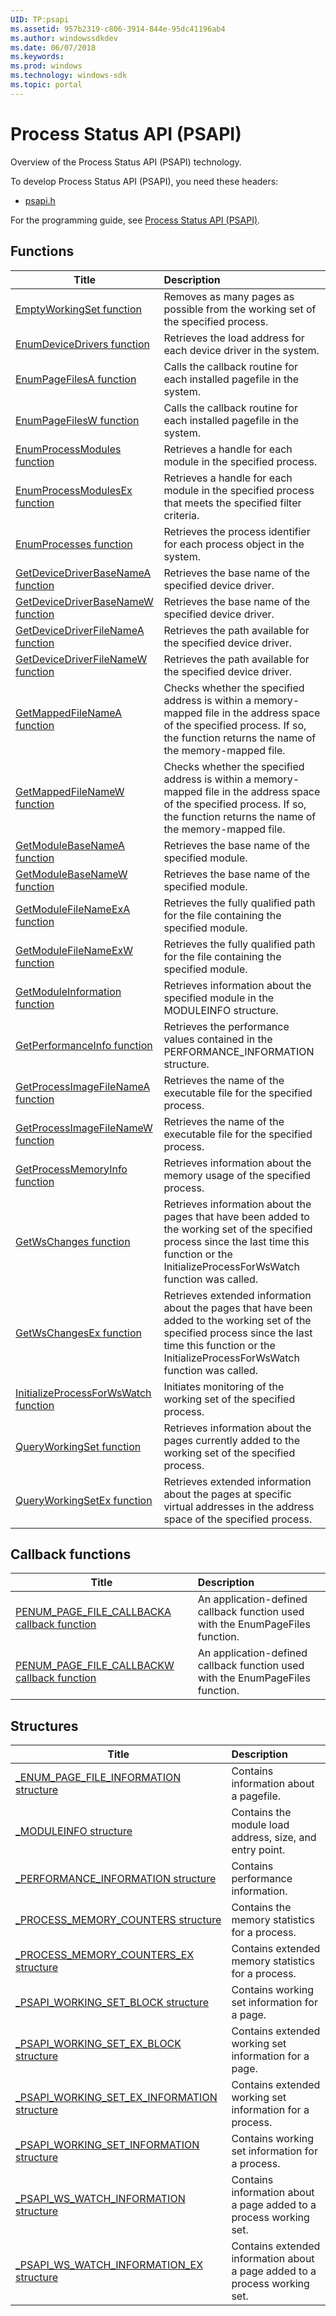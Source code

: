 ```yaml
---
UID: TP:psapi
ms.assetid: 957b2319-c806-3914-844e-95dc41196ab4
ms.author: windowssdkdev
ms.date: 06/07/2018
ms.keywords: 
ms.prod: windows
ms.technology: windows-sdk
ms.topic: portal
---
```


# Process Status API (PSAPI)



Overview of the Process Status API (PSAPI) technology.

To develop Process Status API (PSAPI), you need these headers:

 * [psapi.h](..\psapi\index.md)

For the programming guide, see [Process Status API (PSAPI)](/windows/desktop/psapi).

## Functions

| Title   | Description   |
| ---- |:---- |
| [EmptyWorkingSet function](..\psapi\nf-psapi-emptyworkingset.md) | Removes as many pages as possible from the working set of the specified process. |
| [EnumDeviceDrivers function](..\psapi\nf-psapi-enumdevicedrivers.md) | Retrieves the load address for each device driver in the system. |
| [EnumPageFilesA function](..\psapi\nf-psapi-enumpagefilesa.md) | Calls the callback routine for each installed pagefile in the system. |
| [EnumPageFilesW function](..\psapi\nf-psapi-enumpagefilesw.md) | Calls the callback routine for each installed pagefile in the system. |
| [EnumProcessModules function](..\psapi\nf-psapi-enumprocessmodules.md) | Retrieves a handle for each module in the specified process. |
| [EnumProcessModulesEx function](..\psapi\nf-psapi-enumprocessmodulesex.md) | Retrieves a handle for each module in the specified process that meets the specified filter criteria. |
| [EnumProcesses function](..\psapi\nf-psapi-enumprocesses.md) | Retrieves the process identifier for each process object in the system. |
| [GetDeviceDriverBaseNameA function](..\psapi\nf-psapi-getdevicedriverbasenamea.md) | Retrieves the base name of the specified device driver. |
| [GetDeviceDriverBaseNameW function](..\psapi\nf-psapi-getdevicedriverbasenamew.md) | Retrieves the base name of the specified device driver. |
| [GetDeviceDriverFileNameA function](..\psapi\nf-psapi-getdevicedriverfilenamea.md) | Retrieves the path available for the specified device driver. |
| [GetDeviceDriverFileNameW function](..\psapi\nf-psapi-getdevicedriverfilenamew.md) | Retrieves the path available for the specified device driver. |
| [GetMappedFileNameA function](..\psapi\nf-psapi-getmappedfilenamea.md) | Checks whether the specified address is within a memory-mapped file in the address space of the specified process. If so, the function returns the name of the memory-mapped file. |
| [GetMappedFileNameW function](..\psapi\nf-psapi-getmappedfilenamew.md) | Checks whether the specified address is within a memory-mapped file in the address space of the specified process. If so, the function returns the name of the memory-mapped file. |
| [GetModuleBaseNameA function](..\psapi\nf-psapi-getmodulebasenamea.md) | Retrieves the base name of the specified module. |
| [GetModuleBaseNameW function](..\psapi\nf-psapi-getmodulebasenamew.md) | Retrieves the base name of the specified module. |
| [GetModuleFileNameExA function](..\psapi\nf-psapi-getmodulefilenameexa.md) | Retrieves the fully qualified path for the file containing the specified module. |
| [GetModuleFileNameExW function](..\psapi\nf-psapi-getmodulefilenameexw.md) | Retrieves the fully qualified path for the file containing the specified module. |
| [GetModuleInformation function](..\psapi\nf-psapi-getmoduleinformation.md) | Retrieves information about the specified module in the MODULEINFO structure. |
| [GetPerformanceInfo function](..\psapi\nf-psapi-getperformanceinfo.md) | Retrieves the performance values contained in the PERFORMANCE_INFORMATION structure. |
| [GetProcessImageFileNameA function](..\psapi\nf-psapi-getprocessimagefilenamea.md) | Retrieves the name of the executable file for the specified process. |
| [GetProcessImageFileNameW function](..\psapi\nf-psapi-getprocessimagefilenamew.md) | Retrieves the name of the executable file for the specified process. |
| [GetProcessMemoryInfo function](..\psapi\nf-psapi-getprocessmemoryinfo.md) | Retrieves information about the memory usage of the specified process. |
| [GetWsChanges function](..\psapi\nf-psapi-getwschanges.md) | Retrieves information about the pages that have been added to the working set of the specified process since the last time this function or the InitializeProcessForWsWatch function was called. |
| [GetWsChangesEx function](..\psapi\nf-psapi-getwschangesex.md) | Retrieves extended information about the pages that have been added to the working set of the specified process since the last time this function or the InitializeProcessForWsWatch function was called. |
| [InitializeProcessForWsWatch function](..\psapi\nf-psapi-initializeprocessforwswatch.md) | Initiates monitoring of the working set of the specified process. |
| [QueryWorkingSet function](..\psapi\nf-psapi-queryworkingset.md) | Retrieves information about the pages currently added to the working set of the specified process. |
| [QueryWorkingSetEx function](..\psapi\nf-psapi-queryworkingsetex.md) | Retrieves extended information about the pages at specific virtual addresses in the address space of the specified process. |

## Callback functions

| Title   | Description   |
| ---- |:---- |
| [PENUM_PAGE_FILE_CALLBACKA callback function](..\psapi\nc-psapi-penum_page_file_callbacka.md) | An application-defined callback function used with the EnumPageFiles function. |
| [PENUM_PAGE_FILE_CALLBACKW callback function](..\psapi\nc-psapi-penum_page_file_callbackw.md) | An application-defined callback function used with the EnumPageFiles function. |

## Structures

| Title   | Description   |
| ---- |:---- |
| [_ENUM_PAGE_FILE_INFORMATION structure](..\psapi\ns-psapi-_enum_page_file_information.md) | Contains information about a pagefile. |
| [_MODULEINFO structure](..\psapi\ns-psapi-_moduleinfo.md) | Contains the module load address, size, and entry point. |
| [_PERFORMANCE_INFORMATION structure](..\psapi\ns-psapi-_performance_information.md) | Contains performance information. |
| [_PROCESS_MEMORY_COUNTERS structure](..\psapi\ns-psapi-_process_memory_counters.md) | Contains the memory statistics for a process. |
| [_PROCESS_MEMORY_COUNTERS_EX structure](..\psapi\ns-psapi-_process_memory_counters_ex.md) | Contains extended memory statistics for a process. |
| [_PSAPI_WORKING_SET_BLOCK structure](..\psapi\ns-psapi-_psapi_working_set_block.md) | Contains working set information for a page. |
| [_PSAPI_WORKING_SET_EX_BLOCK structure](..\psapi\ns-psapi-_psapi_working_set_ex_block.md) | Contains extended working set information for a page. |
| [_PSAPI_WORKING_SET_EX_INFORMATION structure](..\psapi\ns-psapi-_psapi_working_set_ex_information.md) | Contains extended working set information for a process. |
| [_PSAPI_WORKING_SET_INFORMATION structure](..\psapi\ns-psapi-_psapi_working_set_information.md) | Contains working set information for a process. |
| [_PSAPI_WS_WATCH_INFORMATION structure](..\psapi\ns-psapi-_psapi_ws_watch_information.md) | Contains information about a page added to a process working set. |
| [_PSAPI_WS_WATCH_INFORMATION_EX structure](..\psapi\ns-psapi-_psapi_ws_watch_information_ex.md) | Contains extended information about a page added to a process working set. |
